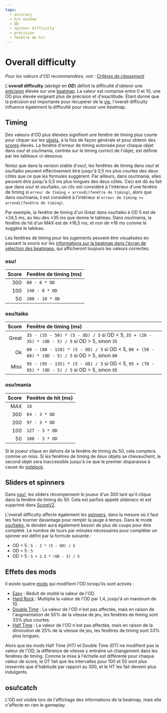 ```yaml
---
tags:
  - accuracy
  - hit window
  - OD
  - spinner difficulty
  - précision
  - fenêtre de hit
---
```


# Overall difficulty

*Pour les valeurs d'OD recommandées, voir : [Critères de classement](/wiki/Ranking_Criteria)*

L'**overall difficulty** (abrégé en ***OD***) définit la difficulté d'obtenir une [précision](/wiki/Gameplay/Accuracy) élevée sur une [beatmap](/wiki/Beatmap). La valeur est comprise entre 0 et 10, une OD plus élevée exigeant plus de précision et d'exactitude. Étant donné que la précision est importante pour récupérer de la [vie](/wiki/Gameplay/Health), l'overall difficulty influence également la difficulté pour réussir une beatmap.

## Timing

Des valeurs d'OD plus élevées signifient une fenêtre de timing plus courte pour cliquer sur les [objets](/wiki/Hit_object), à la fois de façon générale et pour obtenir des [scores](/wiki/Gameplay/Score) élevés. La fenêtre d'erreur de timing autorisée pour chaque objet dans osu! et osu!mania, centrée sur le timing correct de l'objet, est définie par les tableaux ci-dessous.

Notez que dans la version stable d'osu!, les fenêtres de timing dans osu! et osu!taiko peuvent effectivement être jusqu'à 0,5 ms plus courtes des deux côtés que ce que les formules suggèrent. Par ailleurs, dans osu!mania, elles peuvent être jusqu'à 0,5 ms plus longues des deux côtés. Ceci est dû au fait que dans osu! et osu!taiko, un clic est considéré à l'intérieur d'une fenêtre de timing si `erreur de timing < arrondi(fenêtre de timing)`, alors que dans osu!mania, il est considéré à l'intérieur si `erreur de timing <= arrondi(fenêtre de timing)`.

Par exemple, la fenêtre de timing d'un Great dans osu!taiko à OD 5 est de ±34,5 ms, au lieu des ±35 ms que donne le tableau. Dans osu!mania, la fenêtre de hit d'un MAX est de ±16,5 ms, et non de ±16 ms comme le suggère le tableau.

Les fenêtres de timing pour les jugements peuvent être visualisées en passant la souris sur les [informations sur la beatmap dans l'écran de sélection des beatmaps](/wiki/Client/Interface#informations-sur-la-beatmap), qui afficheront toujours les valeurs correctes.

### osu!

| Score | Fenêtre de timing (ms) |
| --: | :-- |
| 300 | `80 - 6 * OD` |
| 100 | `140 - 8 * OD` |
| 50 | `200 - 10 * OD` |

### osu!taiko

| Score | Fenêtre de timing (ms) |
| --: | :-- |
| Great |  `35 - (35 - 50) * (5 - OD) / 5` si OD < 5, `35 + (20 - 35) * (OD - 5) / 5` si OD > 5, sinon `35` |
| Ok | `80 - (80 - 120) * (5 - OD) / 5` si OD < 5, `80 + (50 - 80) * (OD - 5) / 5` si OD > 5, sinon `80` |
| Miss | `95 - (95 - 135) * (5 - OD) / 5` si OD < 5, `95 + (70 - 95) * (OD - 5) / 5` si OD > 5, sinon `95` |

### osu!mania

| Score | Fenêtre de hit (ms) |
| --: | :-- |
| MAX | `16` |
| 300 | `64 - 3 * OD` |
| 200 | `97 - 3 * OD` |
| 100 | `127 - 3 * OD` |
| 50 | `188 - 3 * OD` |

Si le joueur clique en dehors de la fenêtre de timing du 50, cela comptera comme un miss. Si les fenêtres de timing de deux objets se chevauchent, le second objet sera inaccessible jusqu'à ce que le premier disparaisse à cause du [notelock](/wiki/Gameplay/Judgement/Notelock).

## Sliders et spinners

Dans [osu!](/wiki/Game_mode/osu!), les sliders récompensent le joueur d'un 300 tant qu'il clique dans la fenêtre de timing du 50. Cela est parfois appelé *slideracc* et est supprimé dans [ScoreV2](/wiki/Game_modifier/ScoreV2).

L'overall difficulty affecte également les [spinners](/wiki/Hit_object/Spinner), dans la mesure où il faut les faire tourner davantage pour remplir la jauge à temps. Dans le mode [osu!taiko](/wiki/Game_mode/osu!taiko), le denden aura également besoin de plus de coups pour être complété. Le nombre de tours par minutes nécessaires pour compléter un spinner est défini par la formule suivante :

- OD < 5 : `5 - 2 * (5 - OD) / 5`
- OD = 5 : `5`
- OD > 5 : `5 + 2.5 * (OD - 5) / 5`

## Effets des mods

Il existe quatre [mods](/wiki/Game_modifier) qui modifient l'OD lorsqu'ils sont activés :

- [Easy](/wiki/Game_modifier/Easy) : Réduit de moitié la valeur de l'OD.
- [Hard Rock](/wiki/Game_modifier/Hard_Rock) : Multiplie la valeur de l'OD par 1,4, jusqu'à un maximum de 10.
- [Double Time](/wiki/Game_modifier/Double_Time) : La valeur de l'OD n'est pas affectée, mais en raison de l'augmentation de 50% de la vitesse de jeu, les fenêtres de timing sont 33% plus courtes.
- [Half Time](/wiki/Game_modifier/Half_Time) : La valeur de l'OD n'est pas affectée, mais en raison de la diminution de 25% de la vitesse de jeu, les fenêtres de timing sont 33% plus longues.

Alors que les mods Half Time *(HT)* et Double Time *(DT)* ne modifient pas la valeur de l'OD, la différence de vitesse y entraîne un changement dans les fenêtres de timing. Comme la mise à l'échelle est différente pour chaque valeur de score, le DT fait que les intervalles pour 100 et 50 sont plus resserrés que d'habitude par rapport au 300, et le HT les fait devenir plus indulgents. 

## osu!catch

L'OD est visible lors de l'affichage des informations de la beatmap, mais elle n'affecte en rien le gameplay.
